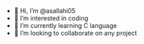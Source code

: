 - 👋 Hi, I’m @asallahi05
- 👀 I’m interested in coding
- 🌱 I’m currently learning C language
- 💞️ I’m looking to collaborate on any project

<!---
asallahi05/asallahi05 is a ✨ special ✨ repository because its `README.md` (this file) appears on your GitHub profile.
You can click the Preview link to take a look at your changes.
--->
